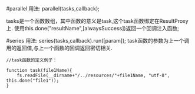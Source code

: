 #parallel
用法:
parallel(tasks,callback);

tasks是一个函数数组，其中函数的意义是task,这个task函数绑定在ResultProxy上.
使用this.done("resultName",[alwaysSuccess])返回一个回调注入函数;


#series
用法:
series(tasks,callback).run([param]);
task函数的参数为上一个调用的返回值,与上一个函数的回调返回密切相关.

```ecmascript 6
//task函数的定义例子：

function task(file1Name){
    fs.readFile(__dirname+"/../resources/"+file1Name, "utf-8", this.done("file1"));
}
```
